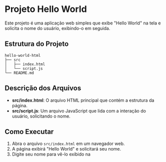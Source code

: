# Projeto Hello World

Este projeto é uma aplicação web simples que exibe "Hello World" na tela e solicita o nome do usuário, exibindo-o em seguida.

## Estrutura do Projeto

```
hello-world-html
├── src
│   ├── index.html
│   └── script.js
└── README.md
```

## Descrição dos Arquivos

- **src/index.html**: O arquivo HTML principal que contém a estrutura da página.
- **src/script.js**: Um arquivo JavaScript que lida com a interação do usuário, solicitando o nome.

## Como Executar

1. Abra o arquivo `src/index.html` em um navegador web.
2. A página exibirá "Hello World" e solicitará seu nome.
3. Digite seu nome para vê-lo exibido na